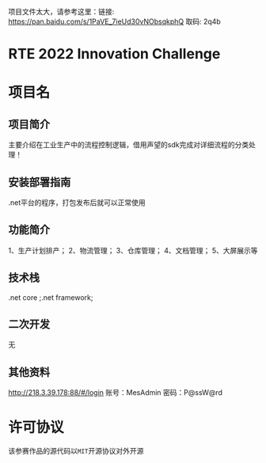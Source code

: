 <!-- 内容建议:以下为建议你可以补充的内容要点和方向 -->

项目文件太大，请参考这里：链接: https://pan.baidu.com/s/1PaVE_7ieUd30vNObsqkphQ 取码: 2q4b 


# RTE 2022 Innovation Challenge
<!-- 内容建议:以下为建议你可以补充的内容要点和方向 -->

# 项目名
<!-- 请将上面“项目名”替换为你本次参赛作品的项目名 -->


## 项目简介
<!-- 请描述此次参赛作品的简介，建议用「一句话简介」+ 详细介绍的形式 -->
主要介绍在工业生产中的流程控制逻辑，借用声望的sdk完成对详细流程的分类处理！


## 安装部署指南
<!-- 请描述该应用的使用步骤，包括下载、依赖安装、参数及软硬件配置（如有）等 -->
.net平台的程序，打包发布后就可以正常使用


## 功能简介
<!-- 请给出该应用的主要功能点 -->
1、生产计划排产；
2、物流管理；
3、仓库管理；
4、文档管理；
5、大屏展示等


## 技术栈
<!-- 请给出该应用主要的技术栈，包括使用的声网和环信（如有用） SDK 版本 -->
.net core ;.net framework;


## 二次开发
<!-- 1、如果是基于已有项目进行二次开发的参赛作品，请在此说明主要变更点，并附上原项目链接。2、如果是本次全新开发，请写“无” -->
无


## 其他资料
<!-- 能全方位展示你的作品亮点的资料，包括：1、如果是文件，可以放到该仓库你的文件中，在这里附上链接。2、如果是外部视频可以附上链接 -->
http://218.3.39.178:88/#/login
账号：MesAdmin   密码：P@ssW@rd
# 许可协议

该参赛作品的源代码以`MIT`开源协议对外开源



<!-- 往年作品 README 参考
https://github.com/AgoraIO-Community/RTE-2021-Innovation-Challenge/blob/master/Application-Challenge/%E3%80%90%E5%8A%A0%E6%B2%B9%EF%BC%8C%E6%89%93%E5%B7%A5%E4%BA%BA%E3%80%91AgoraHomeAI/README.zh.md

https://github.com/AgoraIO-Community/RTE-2021-Innovation-Challenge/blob/master/Application-Challenge/%5Brethinking%5D%E9%83%BD%E5%B8%82%E6%8E%A2%E9%99%A9%E5%AE%B6/Readme.md

https://github.com/AgoraIO-Community/RTE-2021-Innovation-Challenge/blob/master/Application-Challenge/%5B%E5%8F%B2%E5%A4%A7%E4%BC%9F%5D%20%E6%95%99%E5%AD%A6%E5%8A%A9%E6%89%8B/README.md

https://github.com/AgoraIO-Community/RTE-2021-Innovation-Challenge/blob/master/Application-Challenge/%E3%80%90AnakinChen%E3%80%91%E8%BF%9E%E9%BA%A6%E9%97%AE%E7%AD%94PK/README.md -->
